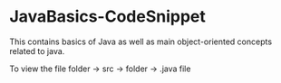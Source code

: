 # JavaBasics-CodeSnippet
This contains basics of Java as well as main object-oriented concepts related to java.


To view the file
        folder -> src -> folder -> .java file
